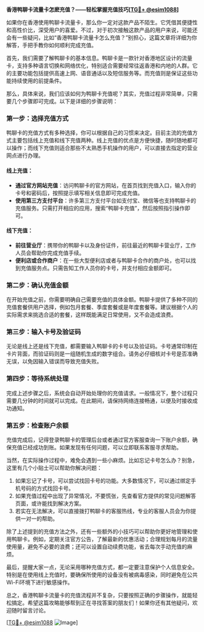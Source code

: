 **香港鸭聊卡流量卡怎麽充值？——轻松掌握充值技巧[[TG💪+ @esim1088](https://t.me/s/esim1088)]**

如果你在香港使用鸭聊卡流量卡，那么你一定对这款产品不陌生。它凭借其便捷性和高性价比，深受用户的喜爱。不过，对于初次接触这款产品的用户来说，可能还会有一些疑问，比如“香港鸭聊卡流量卡怎么充值？”别担心，这篇文章将详细为你解答，手把手教你如何顺利完成充值。

首先，我们需要了解鸭聊卡的基本信息。鸭聊卡是一款针对香港地区设计的流量卡，支持多种语言切换和网络优化，特别适合需要经常往返香港和内地的人群。它的主要功能包括提供高速上网、语音通话以及短信服务等。而充值则是保证这些功能持续使用的前提条件。

那么，具体来说，我们应该如何为鸭聊卡充值呢？其实，充值过程非常简单，只需要几个步骤即可完成。以下是详细的步骤说明：

### 第一步：选择充值方式

鸭聊卡的充值方式有多种选择，你可以根据自己的习惯来决定。目前主流的充值方式主要包括线上充值和线下充值两种。线上充值的优点是方便快捷，随时随地都可以操作；而线下充值则适合那些不太熟悉手机操作的用户，可以直接去指定的营业网点进行办理。

#### 线上充值：
- **通过官方网站充值**：访问鸭聊卡的官方网站，在首页找到充值入口，输入你的卡号和密码后，按照提示填写相关信息即可完成充值。
- **使用第三方支付平台**：许多第三方支付平台如支付宝、微信等也支持鸭聊卡的充值服务。只需打开相应的应用，搜索“鸭聊卡充值”，然后按照指引操作即可。

#### 线下充值：
- **前往营业厅**：携带你的鸭聊卡以及身份证件，前往最近的鸭聊卡营业厅，工作人员会帮助你完成充值手续。
- **便利店或合作商户**：在一些大型便利店或者与鸭聊卡合作的商户处，也可以找到充值服务点。只需告知工作人员你的卡号，并支付相应金额即可。

### 第二步：确认充值金额

在开始充值之前，你需要明确自己需要充值的具体金额。鸭聊卡提供了多种不同的充值套餐供用户选择，例如包月套餐、季度套餐或是年度套餐等。建议根据个人的实际需求来挑选合适的套餐，这样既能满足日常使用，又不会造成浪费。

### 第三步：输入卡号及验证码

无论是线上还是线下充值，都需要输入鸭聊卡的卡号以及验证码。卡号通常印制在卡片背面，而验证码则是一组随机生成的数字组合。请务必仔细核对卡号是否准确无误，以免因输入错误而导致充值失败。

### 第四步：等待系统处理

完成上述步骤之后，系统会自动开始处理你的充值请求。一般情况下，整个过程只需要几分钟的时间就可以完成。在此期间，请保持网络连接畅通，以便及时接收成功通知。

### 第五步：检查账户余额

充值完成后，记得登录鸭聊卡的管理后台或者通过官方客服查询一下账户余额，确保充值已经成功到账。如果发现有任何问题，可以立即联系客服寻求帮助。

当然，在实际操作过程中，难免会遇到一些小麻烦。比如忘记卡号怎么办？别急，这里有几个小贴士可以帮助你解决问题：

1. 如果忘记了卡号，可以尝试找回卡号的功能。大多数情况下，可以通过绑定手机号码的方式找回卡号。
2. 如果充值过程中出现了异常情况，不要慌张，先查看官方提供的常见问题解答页面，或许能找到解决方案。
3. 若实在无法解决，可以直接拨打鸭聊卡的客服热线，专业的客服人员会为你提供一对一的帮助。

除了上述提到的充值方法之外，还有一些额外的小技巧可以帮助你更好地管理和使用鸭聊卡。例如，定期关注官方公告，了解最新的优惠活动；合理规划每月的流量使用量，避免不必要的浪费；还可以设置自动续费功能，省去每次手动充值的麻烦。

最后，提醒大家一点，无论采用哪种充值方式，都一定要注意保护个人信息安全。特别是在使用线上充值时，要确保所使用的设备没有被病毒感染，同时避免在公共Wi-Fi环境下进行敏感操作。

总之，香港鸭聊卡流量卡的充值流程并不复杂，只要按照正确的步骤操作，就能轻松搞定。希望这篇攻略能够帮到正在寻找答案的朋友们！如果你还有其他疑问，欢迎随时留言讨论。

[[TG💪+ @esim1088](https://t.me/s/esim1088) ![Image](https://i.postimg.cc/4NQfJmqS/Snipaste-2025-05-13-00-14-12.png)]